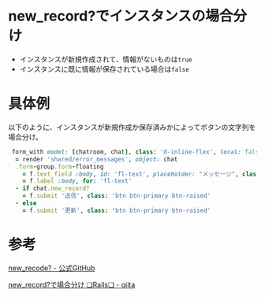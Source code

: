 # new_record?でインスタンスの場合分け

- インスタンスが新規作成されて、情報がないものは`true`  
- インスタンスに既に情報が保存されている場合は`false`

# 具体例

以下のように、インスタンスが新規作成か保存済みかによってボタンの文字列を場合分け。

```ruby
 form_with model: [chatroom, chat], class: 'd-inline-flex', local: false do |f|
  = render 'shared/error_messages', object: chat
  .form-group.form-floating
    = f.text_field :body, id: 'fl-text', placeholder: "メッセージ", class: 'form-control input-chat-body', required: ""
    = f.label :body, for: 'fl-text'
  - if chat.new_record?
    = f.submit '送信', class: 'btn btn-primary btn-raised'
  - else
    = f.submit '更新', class: 'btn btn-primary btn-raised'
```

# 参考

[new_recode? - 公式GitHub](https://github.com/rails/rails/blob/984c3ef2775781d47efa9f541ce570daa2434a80/activerecord/lib/active_record/persistence.rb#L563)

[new_record?で場合分け ❏Rails❏ - qiita](https://qiita.com/ITmanbow/items/3f0be316fedec174d545)

